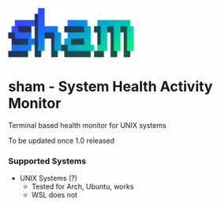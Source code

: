 <img src="images/sham.png" height="100" alt="sham">

# sham - System Health Activity Monitor
Terminal based health monitor for UNIX systems

To be updated once 1.0 released

### Supported Systems
- UNIX Systems (?)
  - Tested for Arch, Ubuntu, works
  - WSL does not